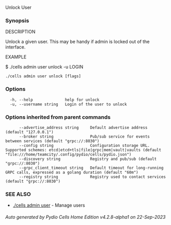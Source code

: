 Unlock User

### Synopsis


DESCRIPTION

  Unlock a given user.
  This may be handy if admin is locked out of the interface.

EXAMPLE

  $ ./cells admin user unlock -u LOGIN



```
./cells admin user unlock [flags]
```

### Options

```
  -h, --help              help for unlock
  -u, --username string   Login of the user to unlock
```

### Options inherited from parent commands

```
      --advertise_address string     Default advertise address (default "127.0.0.1")
      --broker string                Pub/sub service for events between services (default "grpc://:8030")
      --config string                Configuration storage URL. Supported schemes: etcd|etcd+tls|file|grpc|mem|vault|vaults (default "file:///home/teamcity/.config/pydio/cells/pydio.json")
      --discovery string             Registry and pub/sub (default "grpc://:8030")
      --grpc_client_timeout string   Default timeout for long-running GRPC calls, expressed as a golang duration (default "60m")
      --registry string              Registry used to contact services (default "grpc://:8030")
```

### SEE ALSO

* [./cells admin user](./cells-admin-user)	 - Manage users

###### Auto generated by Pydio Cells Home Edition v4.2.8-alpha1 on 22-Sep-2023

